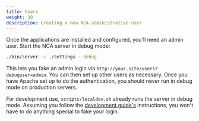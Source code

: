 ```yaml
---
title: Users
weight: 30
description: Creating a new NCA administrative user
---
```


Once the applications are installed and configured, you'll need an admin user.
Start the NCA server in debug mode:

```bash
./bin/server -c ./settings --debug
```

This lets you fake an admin login via `http://your.site/users?debuguser=admin`.
You can then set up other users as necessary. Once you have Apache set up to
do the authentication, you should never run in debug mode on production servers.

For development use, `scripts/localdev.sh` already runs the server in
debug mode. Assuming you follow the [development guide's][dev-guide]
instructions, you won't have to do anything special to fake your login.

[dev-guide]: <{{% ref "/contributing/dev-guide" %}}>
